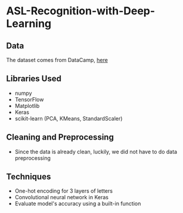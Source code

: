 # ASL-Recognition-with-Deep-Learning

## Data
The dataset comes from DataCamp, [here](https://app.datacamp.com/)

## Libraries Used
- numpy
- TensorFlow
- Matplotlib
- Keras
- scikit-learn (PCA, KMeans, StandardScaler)

## Cleaning and Preprocessing
- Since the data is already clean, luckily, we did not have to do data preprocessing

## Techniques
- One-hot encoding for 3 layers of letters
- Convolutional neural network in Keras
- Evaluate model's accuracy using a built-in function
